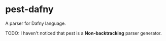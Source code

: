 # pest-dafny

A parser for Dafny language.

TODO: I haven't noticed that pest is a **Non-backtracking** parser generator.

